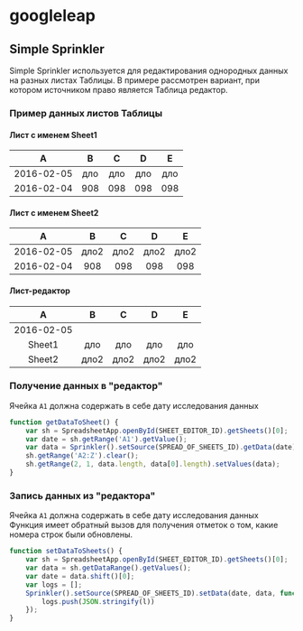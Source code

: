 # googleleap
## Simple Sprinkler
Simple Sprinkler используется для редактирования однородных данных на разных листах Таблицы. В примере рассмотрен вариант, при котором источником право является Таблица редактор.

### Пример данных листов Таблицы
#### Лист с именем Sheet1

A          | B   | C   | D   | E
:--------: | :-: | :-: | :-: | :-:
2016-02-05 | дло | дло | дло | дло
2016-02-04 | 908 | 098 | 098 | 098

#### Лист с именем Sheet2

A          | B    | C    | D    | E
:--------: | :--: | :--: | :--: | :--:
2016-02-05 | дло2 | дло2 | дло2 | дло2
2016-02-04 | 908  | 098  | 098  | 098

#### Лист-редактор

A          | B    | C    | D    | E
:--------: | :--: | :--: | :--: | :--:
2016-02-05 |      |      |      |
Sheet1     | дло  | дло  | дло  | дло
Sheet2     | дло2 | дло2 | дло2 | дло2

### Получение данных в "редактор"
Ячейка `A1` должна содержать в себе дату исследования данных

```javascript
function getDataToSheet() {
    var sh = SpreadsheetApp.openById(SHEET_EDITOR_ID).getSheets()[0];
    var date = sh.getRange('A1').getValue();
    var data = Sprinkler().setSource(SPREAD_OF_SHEETS_ID).getData(date);
    sh.getRange('A2:Z').clear();
    sh.getRange(2, 1, data.length, data[0].length).setValues(data);
}
```

### Запись данных из "редактора"
Ячейка `A1` должна содержать в себе дату исследования данных Функция имеет обратный вызов для получения отметок о том, какие номера строк были обновлены.

```javascript
function setDataToSheets() {
    var sh = SpreadsheetApp.openById(SHEET_EDITOR_ID).getSheets()[0];
    var data = sh.getDataRange().getValues();
    var date = data.shift()[0];
    var logs = [];
    Sprinkler().setSource(SPREAD_OF_SHEETS_ID).setData(date, data, function(l) {
        logs.push(JSON.stringify(l))
    });
}
```
